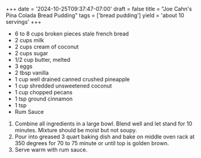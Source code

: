 +++
date = '2024-10-25T09:37:47-07:00'
draft = false
title = "Joe Cahn's Pina Colada Bread Pudding"
tags = ['bread pudding']
yield = 'about 10 servings'
+++

* 6 to 8 cups broken pieces stale french bread
* 2 cups milk
* 2 cups cream of coconut
* 2 cups sugar
* 1/2 cup butter, melted
* 3 eggs
* 2 tbsp vanilla
* 1 cup well drained canned crushed pineapple
* 1 cup shredded unsweetened coconut
* 1 cup chopped pecans
* 1 tsp ground cinnamon
* 1 tsp 
* Rum Sauce

1. Combine all ingredients in a large bowl. Blend well and let stand for 10 minutes. Mixture should be moist but not soupy.
2. Pour into greased 3 quart baking dish and bake on middle oven rack at 350 degrees for 70 to 75 minute or until top is golden brown.
3. Serve warm with rum sauce.
